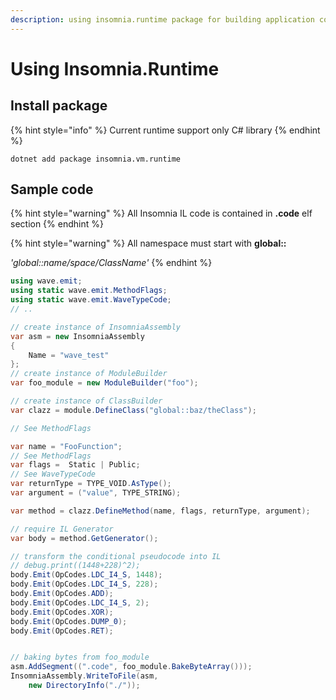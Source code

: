 ```yaml
---
description: using insomnia.runtime package for building application code.
---
```


# Using Insomnia.Runtime

## Install package

{% hint style="info" %}
Current runtime support only C\# library
{% endhint %}

```text
dotnet add package insomnia.vm.runtime
```

## Sample code

{% hint style="warning" %}
All Insomnia IL code is contained in **.code** elf section
{% endhint %}

{% hint style="warning" %}
All namespace must start with **global::**

_'global::name/space/ClassName'_
{% endhint %}

```csharp
using wave.emit;
using static wave.emit.MethodFlags;
using static wave.emit.WaveTypeCode;
// ..

// create instance of InsomniaAssembly
var asm = new InsomniaAssembly
{
    Name = "wave_test"
};
// create instance of ModuleBuilder
var foo_module = new ModuleBuilder("foo");

// create instance of ClassBuilder
var clazz = module.DefineClass("global::baz/theClass");

// See MethodFlags

var name = "FooFunction";
// See MethodFlags
var flags =  Static | Public;
// See WaveTypeCode
var returnType = TYPE_VOID.AsType();
var argument = ("value", TYPE_STRING);

var method = clazz.DefineMethod(name, flags, returnType, argument);

// require IL Generator
var body = method.GetGenerator();

// transform the conditional pseudocode into IL
// debug.print((1448+228)^2);
body.Emit(OpCodes.LDC_I4_S, 1448);
body.Emit(OpCodes.LDC_I4_S, 228);
body.Emit(OpCodes.ADD);
body.Emit(OpCodes.LDC_I4_S, 2);
body.Emit(OpCodes.XOR);
body.Emit(OpCodes.DUMP_0);
body.Emit(OpCodes.RET);


// baking bytes from foo_module
asm.AddSegment((".code", foo_module.BakeByteArray()));
InsomniaAssembly.WriteToFile(asm, 
    new DirectoryInfo("./"));

```

